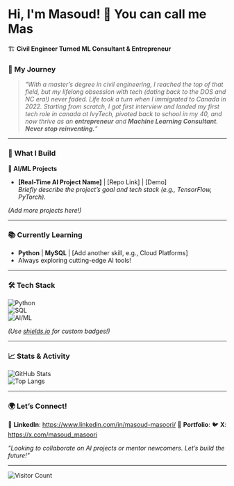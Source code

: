 # Hi, I'm Masoud! 👋  You can call me Mas 
🏗️ **Civil Engineer Turned ML Consultant & Entrepreneur**  

### 🌟 My Journey  
> *"With a master’s degree in civil engineering, I reached the top of that field, but my lifelong obsession with tech (dating back to the DOS and NC era!) never faded. Life took a turn when I immigrated to Canada in 2022. Starting from scratch, I got first interview and landed my first tech role in canada at IvyTech, pivoted back to school in my 40, and now thrive as an **entrepreneur** and **Machine Learning Consultant**.  
> **Never stop reinventing.**"*  

---

### 🔧 What I Build  
**🤖 AI/ML Projects**  
- **[Real-Time AI Project Name]** | [Repo Link] | [Demo]  
  *Briefly describe the project’s goal and tech stack (e.g., TensorFlow, PyTorch).*  

*(Add more projects here!)*  

---

### 📚 Currently Learning  
- **Python** | **MySQL** | [Add another skill, e.g., Cloud Platforms]  
- Always exploring cutting-edge AI tools! 

---

### 🛠️ Tech Stack  
![Python](https://img.shields.io/badge/Python-Expert-blue)  
![SQL](https://img.shields.io/badge/MySQL-Intermediate-orange)  
![AI/ML](https://img.shields.io/badge/AI%20%2F%20ML-Real--Time%20Projects-green)  

*(Use [shields.io](https://shields.io) for custom badges!)*  

---

### 📈 Stats & Activity  
![GitHub Stats](https://github-readme-stats.vercel.app/api?username=YOUR_USERNAME&show_icons=true&theme=dark)  
![Top Langs](https://github-readme-stats.vercel.app/api/top-langs/?username=YOUR_USERNAME&layout=compact)  

---

### 🌍 Let’s Connect!  
💼 **LinkedIn**: https://www.linkedin.com/in/masoud-masoori/ 
🚀 **Portfolio**: 
🐦 **X**: https://x.com/masoud_masoori  

*"Looking to collaborate on AI projects or mentor newcomers. Let’s build the future!"*  

---

![Visitor Count](https://komarev.com/ghpvc/?username=YOUR_USERNAME&color=blueviolet)  
